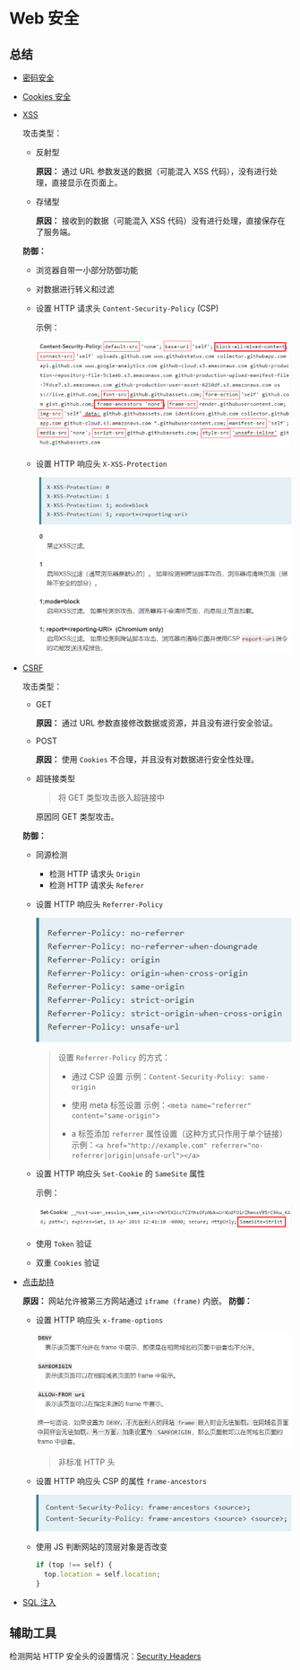 # Web 安全

## 总结

- [密码安全](https://github.com/liuyib/study-note/tree/master/Web%E5%AE%89%E5%85%A8/%E5%AF%86%E7%A0%81%E5%AE%89%E5%85%A8)
- [Cookies 安全](https://github.com/liuyib/study-note/tree/master/Web%E5%AE%89%E5%85%A8/Cookies%E5%AE%89%E5%85%A8)
- [XSS](https://github.com/liuyib/study-note/tree/master/Web%E5%AE%89%E5%85%A8/XSS)

  攻击类型：

  - 反射型

    **原因：** 通过 URL 参数发送的数据（可能混入 XSS 代码），没有进行处理，直接显示在页面上。

  - 存储型

    **原因：** 接收到的数据（可能混入 XSS 代码）没有进行处理，直接保存在了服务端。

  **防御：**

  - 浏览器自带一小部分防御功能
  - 对数据进行转义和过滤
  - 设置 HTTP 请求头 `Content-Security-Policy` (CSP)

    示例：

    ![github-csp-example](./XSS/imgs/github-csp-example.png)

  - 设置 HTTP 响应头 `X-XSS-Protection`

    ![x-xss-protection](./XSS/imgs/browser-xss-protectino.png)

- [CSRF](https://github.com/liuyib/study-note/tree/master/Web%E5%AE%89%E5%85%A8/CSRF)

  攻击类型：

  - GET

    **原因：** 通过 URL 参数直接修改数据或资源，并且没有进行安全验证。

  - POST

    **原因：** 使用 `Cookies` 不合理，并且没有对数据进行安全性处理。

  - 超链接类型

    > 将 GET 类型攻击嵌入超链接中

    原因同 GET 类型攻击。

  **防御：**

  - 同源检测

    - 检测 HTTP 请求头 `Origin`
    - 检测 HTTP 请求头 `Referer`

  - 设置 HTTP 响应头 `Referrer-Policy`

    ![referer-policy](./CSRF/imgs/referer-policy.png)

    > 设置 `Referrer-Policy` 的方式：
    >
    > - 通过 CSP 设置
    >   示例：`Content-Security-Policy: same-origin`
    >
    > - 使用 meta 标签设置
    >   示例：`<meta name="referrer" content="same-origin">`
    >
    > - a 标签添加 `referrer` 属性设置（这种方式只作用于单个链接）
    >   示例：`<a href="http://example.com" referrer="no-referrer|origin|unsafe-url"></a>`

  - 设置 HTTP 响应头 `Set-Cookie` 的 `SameSite` 属性

    示例：

    ![github-same-site](./CSRF/imgs/github-same-site.png)

  - 使用 `Token` 验证
  - 双重 `Cookies` 验证

- [点击劫持](https://github.com/liuyib/study-note/tree/master/Web%E5%AE%89%E5%85%A8/%E7%82%B9%E5%87%BB%E5%8A%AB%E6%8C%81)

  **原因：** 网站允许被第三方网站通过 `iframe (frame)` 内嵌。
  **防御：**

  - 设置 HTTP 响应头 `x-frame-options`

    ![x-frame-options](./点击劫持/imgs/x-frame-options.png)

    > 非标准 HTTP 头

  - 设置 HTTP 响应头 CSP 的属性 `frame-ancestors`

    ![frame-ancestors](./点击劫持/imgs/frame-ancestors.png)

  - 使用 JS 判断网站的顶层对象是否改变

    ```js
    if (top !== self) {
      top.location = self.location;
    }
    ```

- [SQL 注入](https://github.com/liuyib/study-note/tree/master/Web%E5%AE%89%E5%85%A8/SQL%E6%B3%A8%E5%85%A5)

## 辅助工具

检测网站 HTTP 安全头的设置情况：[Security Headers](https://securityheaders.com/)
